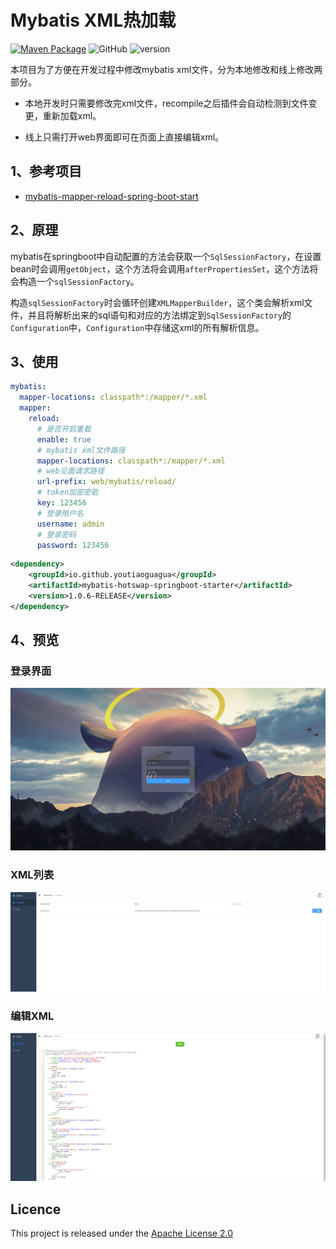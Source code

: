 # Mybatis XML热加载

[![Maven Package](https://github.com/youtiaoguagua/mybatis-hotswap/actions/workflows/maven-publish.yml/badge.svg)](https://github.com/youtiaoguagua/mybatis-hotswap/actions/workflows/maven-publish.yml)
![GitHub](https://img.shields.io/github/license/youtiaoguagua/mybatis-hotswap)
![version](https://img.shields.io/maven-central/v/io.github.youtiaoguagua/mybatis-hotswap-springboot-starter)

本项目为了方便在开发过程中修改mybatis xml文件，分为本地修改和线上修改两部分。

* 本地开发时只需要修改完xml文件，recompile之后插件会自动检测到文件变更，重新加载xml。

* 线上只需打开web界面即可在页面上直接编辑xml。

## 1、参考项目

  * [mybatis-mapper-reload-spring-boot-start](https://github.com/WangJi92/mybatis-mapper-reload-spring-boot-start)

## 2、原理
mybatis在springboot中自动配置的方法会获取一个`SqlSessionFactory`，在设置bean时会调用`getObject`，这个方法将会调用`afterPropertiesSet`，这个方法将会构造一个`sqlSessionFactory`。

构造`sqlSessionFactory`时会循环创建`XMLMapperBuilder`，这个类会解析xml文件，并且将解析出来的sql语句和对应的方法绑定到`SqlSessionFactory`的`Configuration`中，`Configuration`中存储这xml的所有解析信息。

## 3、使用

```yaml
mybatis:
  mapper-locations: classpath*:/mapper/*.xml
  mapper:
    reload:
      # 是否开启重载
      enable: true
      # mybatis xml文件路径
      mapper-locations: classpath*:/mapper/*.xml
      # web见面请求路径
      url-prefix: web/mybatis/reload/
      # token加密密匙
      key: 123456
      # 登录用户名
      username: admin
      # 登录密码
      password: 123456
```

```xml
<dependency>
    <groupId>io.github.youtiaoguagua</groupId>
    <artifactId>mybatis-hotswap-springboot-starter</artifactId>
    <version>1.0.6-RELEASE</version>
</dependency>
```



## 4、预览

### 登录界面

![login](./image/login.png)

### XML列表

![list](./image/list.png)

### 编辑XML

![edit](./image/edit.png)


## Licence

This project is released under the [Apache License 2.0](https://github.com/youtiaoguagua/mybatis-hotswap/blob/master/LICENSE)